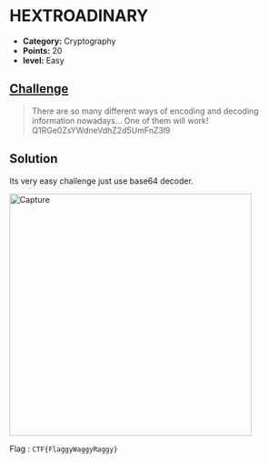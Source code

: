 # HEXTROADINARY

* **Category:** Cryptography
* **Points:** 20
* **level:** Easy

## [Challenge](https://ctflearn.com/problems/158)

> There are so many different ways of encoding and decoding information nowadays... One of them will work! Q1RGe0ZsYWdneVdhZ2d5UmFnZ3l9


## Solution
Its very easy challenge just use base64 decoder.

<img width="426" alt="Capture" src="https://user-images.githubusercontent.com/57364083/68810041-e455f400-0675-11ea-98ae-f7871a263b64.PNG">

Flag : ```CTF{FlaggyWaggyRaggy}```

